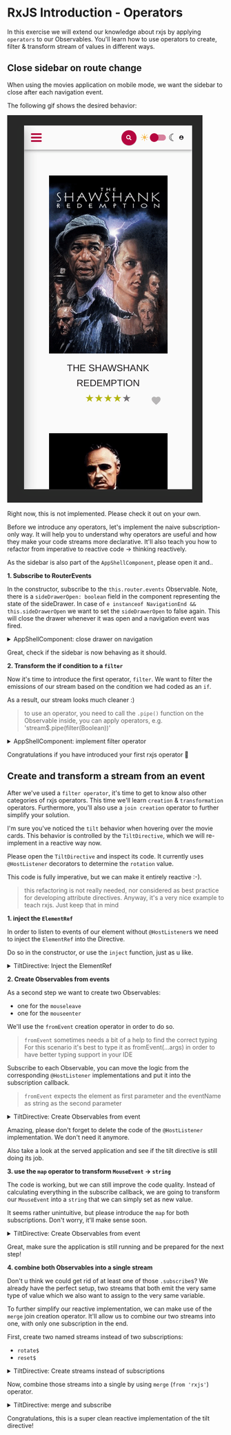 # RxJS Introduction - Operators

In this exercise we will extend our knowledge about rxjs by applying `operators` to our Observables.
You'll learn how to use operators to create, filter & transform stream of values in different ways.

## Close sidebar on route change

When using the movies application on mobile mode, we want the sidebar to close after each navigation event.

The following gif shows the desired behavior:

![sidenav-close-mobile.gif](images%2Fsidenav-close-mobile.gif)

Right now, this is not implemented. Please check it out on your own.

Before we introduce any operators, let's implement the naive subscription-only way. It will help you to understand
why operators are useful and how they make your code streams more declarative. 
It'll also teach you how to refactor from imperative to reactive code -> thinking reactively.

As the sidebar is also part of the `AppShellComponent`, please open it and..

**1. Subscribe to RouterEvents**

In the constructor, subscribe to the `this.router.events` Observable.
Note, there is a `sideDrawerOpen: boolean` field in the component representing the state
of the sideDrawer.
In case of `e instanceof NavigationEnd && this.sideDrawerOpen` we want to
set the `sideDrawerOpen` to false again. This will close the drawer whenever it was
open and a navigation event was fired.


<details>
  <summary>AppShellComponent: close drawer on navigation</summary>


```ts
// src/app/app-shell/app-shell.component.ts


constructor(
  private movieService: MovieService,
  private router: Router,
) {
  this.router.events.subscribe((e) => {
    if (e instanceof NavigationEnd && this.sideDrawerOpen) {
      this.sideDrawerOpen = false;
    }
  });
}

```
</details>

Great, check if the sidebar is now behaving as it should.

**2. Transform the if condition to a `filter`**

Now it's time to introduce the first operator, `filter`. We want to filter the
emissions of our stream based on the condition we had coded as an `if`.

As a result, our stream looks much cleaner :)

> to use an operator, you need to call the `.pipe()` function on the Observable
> inside, you can apply operators, e.g. 'stream$.pipe(filter(Boolean))'

<details>
  <summary>AppShellComponent: implement filter operator</summary>


```ts
// src/app/app-shell/app-shell.component.ts

import { filter } from 'rxjs';

constructor(
  private movieService: MovieService,
  private router: Router,
) {
  this.router.events.pipe(
    filter(e => e instanceof NavigationEnd && this.sideDrawerOpen)
  ).subscribe((e) => {
    this.sideDrawerOpen = false;
  });
}

```
</details>

Congratulations if you have introduced your first rxjs operator 🥳

## Create and transform a stream from an event

After we've used a `filter operator`, it's time to get to know also other categories
of rxjs operators. This time we'll learn `creation` & `transformation` operators. Furthermore,
you'll also use a `join creation` operator to further simplify your solution.

I'm sure you've noticed the `tilt` behavior when hovering over the movie cards.
This behavior is controlled by the `TiltDirective`, which we will re-implement in a
reactive way now.

Please open the `TiltDirective` and inspect its code. It currently uses `@HostListener`
decorators to determine the `rotation` value.

This code is fully imperative, but we can make it entirely reactive :-).

> this refactoring is not really needed, nor considered as best practice for developing
> attribute directives. Anyway, it's a very nice example to teach rxjs. Just keep that in mind


**1. inject the `ElementRef`**

In order to listen to events of our element without `@HostListener`s we need to
inject the `ElementRef` into the Directive.

Do so in the constructor, or use the `inject` function, just as u like.


<details>
  <summary>TiltDirective: Inject the ElementRef</summary>


```ts
// src/app/tilt/tilt.directive.ts

constructor(
  private elementRef: ElementRef<HTMLElement>
) {
  
}

```
</details>

**2. Create Observables from events**

As a second step we want to create two Observables:
* one for the `mouseleave`
* one for the `mouseenter`

We'll use the `fromEvent` creation operator in order to do so.

> `fromEvent` sometimes needs a bit of a help to find the correct typing
> For this scenario it's best to type it as fromEvent<MouseEvent>(...args)
> in order to have better typing support in your IDE

Subscribe to each Observable, you can move the logic from the corresponding
`@HostListener` implementations and put it into the subscription callback.

> `fromEvent` expects the element as first parameter and the eventName as string
as the second parameter


<details>
  <summary>TiltDirective: Create Observables from event</summary>


```ts
// src/app/tilt/tilt.directive.ts

constructor(
  private elementRef: ElementRef<HTMLElement>
) {
  fromEvent<MouseEvent>(this.elementRef.nativeElement, 'mouseenter')
    .subscribe(({ pageX, target }) => {
      const pos = determineDirection(pageX, target as HTMLElement);

      this.rotation = pos === 0
             ? `rotate(${this.rotationDegree}deg)`
             : `rotate(-${this.rotationDegree}deg)`;
  });

  fromEvent<MouseEvent>(this.elementRef.nativeElement, 'mouseleave').subscribe(() => {
    this.rotation = 'rotate(0deg)'
  });
}

```
</details>

Amazing, please don't forget to delete the code of the `@HostListener` implementation.
We don't need it anymore.

Also take a look at the served application and see if the tilt directive is still
doing its job.

**3. use the `map` operator to transform `MouseEvent` -> `string`**

The code is working, but we can still improve the code quality.
Instead of calculating everything in the subscribe callback, we are going
to transform our `MouseEvent` into a `string` that we can simply
set as new value.

It seems rather unintuitive, but please introduce the `map` for both
subscriptions. Don't worry, it'll make sense soon.


<details>
  <summary>TiltDirective: Create Observables from event</summary>


```ts
// src/app/tilt/tilt.directive.ts

constructor(
  private elementRef: ElementRef<HTMLElement>
) {
  fromEvent<MouseEvent>(this.elementRef.nativeElement, 'mouseenter')
    .pipe(
      map(({ pageX, target }) => {
        const pos = determineDirection(pageX, target as HTMLElement);

        return pos === 0
               ? `rotate(${this.rotationDegree}deg)`
               : `rotate(-${this.rotationDegree}deg)`;
      })
    )
    .subscribe(rotation => {
      this.rotation = rotation;
  });

  fromEvent<MouseEvent>(this.elementRef.nativeElement, 'mouseleave')
    .pipe(
      map(() => 'rotate(0deg)')
    )
    .subscribe(rotation => {
    this.rotation = rotation;
  });
}

```
</details>

Great, make sure the application is still running and be prepared for the next step!

**4. combine both Observables into a single stream**

Don't u think we could get rid of at least one of those `.subscribe`s?
We already have the perfect setup, two streams that both emit the very same type of value which 
we also want to assign to the very same variable.

To further simplify our reactive implementation, we can make use of the
`merge` join creation operator. It'll allow us to combine our two streams into one, with
only one subscription in the end.

First, create two named streams instead of two subscriptions:
* `rotate$`
* `reset$`


<details>
  <summary>TiltDirective: Create streams instead of subscriptions</summary>


```ts
// src/app/tilt/tilt.directive.ts

constructor(
  private elementRef: ElementRef<HTMLElement>
) {
  const rotate$ = fromEvent<MouseEvent>(this.elementRef.nativeElement, 'mouseenter')
    .pipe(
      map(({ pageX, target }) => {
        const pos = determineDirection(pageX, target as HTMLElement);

        return pos === 0
               ? `rotate(${this.rotationDegree}deg)`
               : `rotate(-${this.rotationDegree}deg)`;
      })
    );

  const reset$ = fromEvent<MouseEvent>(this.elementRef.nativeElement, 'mouseleave')
    .pipe(
      map(() => 'rotate(0deg)')
    );
}

```
</details>

Now, combine those streams into a single by using `merge` (`from 'rxjs'`)
operator.


<details>
  <summary>TiltDirective: merge and subscribe</summary>


```ts
// src/app/tilt/tilt.directive.ts

constructor(
  private elementRef: ElementRef<HTMLElement>
) {
  const rotate$ = fromEvent<MouseEvent>(this.elementRef.nativeElement, 'mouseenter')
    .pipe(
      map(({ pageX, target }) => {
        const pos = determineDirection(pageX, target as HTMLElement);

        return pos === 0
               ? `rotate(${this.rotationDegree}deg)`
               : `rotate(-${this.rotationDegree}deg)`;
      })
    );

  const reset$ = fromEvent<MouseEvent>(this.elementRef.nativeElement, 'mouseleave')
    .pipe(
      map(() => 'rotate(0deg)')
    );
  
  merge(rotate$, reset$)
    .subscribe(rotation => this.rotation = rotation);
}

```
</details>

Congratulations, this is a super clean reactive implementation of the tilt directive!
